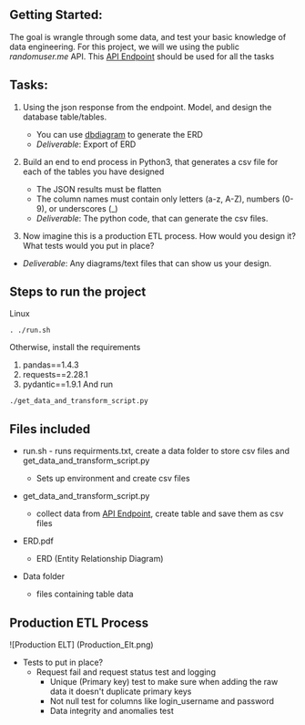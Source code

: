 
## Getting Started:

The goal is wrangle through some data, and test your basic knowledge of data engineering.
For this project, we will we using  the public *randomuser.me* API. 
This [API Endpoint](https://randomuser.me/api/?results=500) should be used for all the tasks

## Tasks:

1. Using the json response from the endpoint. Model, and design the database table/tables.
	-	You can use [dbdiagram](https://dbdiagram.io/d) to generate the ERD
	-	_Deliverable_: Export of ERD

2. Build an end to end process in Python3, that generates a csv file for each of the tables you have designed
	-  The JSON results must be flatten
	-  The column names must contain only letters (a-z, A-Z), numbers (0-9), or underscores (_)
	-  _Deliverable_: The python code, that can generate the csv files. 

3. Now imagine this is a production ETL process. How would you design it? What tests would you put in place?
  - _Deliverable_: Any diagrams/text files that can show us your design. 

## Steps to run the project

Linux
```
. ./run.sh
```

Otherwise, install the requirements 
1. pandas==1.4.3
2. requests==2.28.1
3. pydantic==1.9.1
And run
```
./get_data_and_transform_script.py
```

## Files included 
* run.sh - runs requirments.txt, create a data folder to store csv files and get_data_and_transform_script.py
	* Sets up environment and create csv files 
  
* get_data_and_transform_script.py
	* collect data from [API Endpoint](https://randomuser.me/api/?results=500), create table and save them as csv files
* ERD.pdf
	* ERD (Entity Relationship Diagram)
* Data folder
	* files containing table data 

## Production ETL Process
![Production ELT] (Production_Elt.png)

* Tests to put in place?
	* Request fail and request status test and logging
        * Unique (Primary key) test to make sure when adding the raw data it doesn't duplicate primary keys
        * Not null test for columns like login_username and password
        * Data integrity and anomalies test


